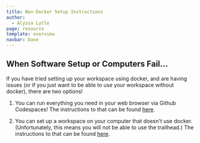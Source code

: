 ```yaml
---
title: Non-Docker Setup Instructions
author:
  - Alyssa Lytle
page: resource
template: overview
navbar: base
---
```


## When Software Setup or Computers Fail...

If you have tried setting up your workspace using docker, and are having issues (or if you just want to be able to use your workspace without docker), there are two options!

1. You can run everything you need in your web browser via Github Codespaces! The instructions to that can be found [here](/resources/setup/codespaces.html).

2. You can set up a workspace on your computer that doesn't use docker. (Unfortunately, this means you will not be able to use the trailhead.)
The instructions to that can be found [here](/resources/setup/non-docker-setup.html).


